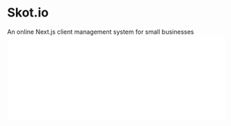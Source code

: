 # Skot.io
An online Next.js client management system for small businesses
<img src="public/logo.png">
